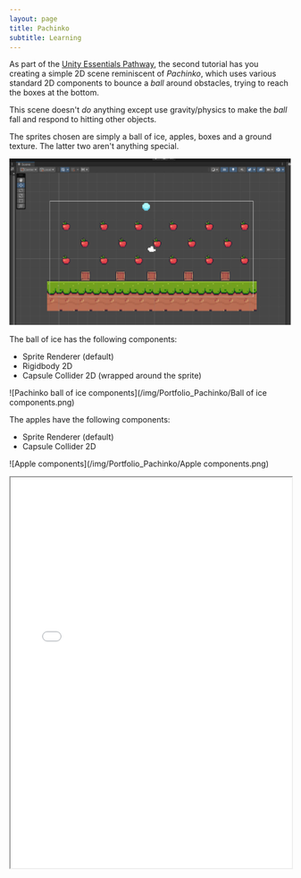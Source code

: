 ```yaml
---
layout: page
title: Pachinko
subtitle: Learning
---
```


As part of the [Unity Essentials Pathway](https://learn.unity.com/pathway/unity-essentials), the second tutorial has you creating a simple 2D scene reminiscent of *Pachinko*, which uses various standard 2D components to bounce a *ball* around obstacles, trying to reach the boxes at the bottom.

This scene doesn't *do* anything except use gravity/physics to make the *ball* fall and respond to hitting other objects.

The sprites chosen are simply a ball of ice, apples, boxes and a ground texture. The latter two aren't anything special.

![Unity Pachinko Scene](/img/Portfolio_Pachinko/Scene.png)

The ball of ice has the following components:

- Sprite Renderer (default)
- Rigidbody 2D
- Capsule Collider 2D (wrapped around the sprite)

![Pachinko ball of ice components](/img/Portfolio_Pachinko/Ball of ice components.png)

The apples have the following components:

- Sprite Renderer (default)
- Capsule Collider 2D

![Apple components](/img/Portfolio_Pachinko/Apple components.png)

<div>
  <iframe id="Pachinko"
      title="Pachinko"
      width="100%"
      height="700"
      src="/Builds/PachinkoScene/index.html">
  </iframe>
</div>
